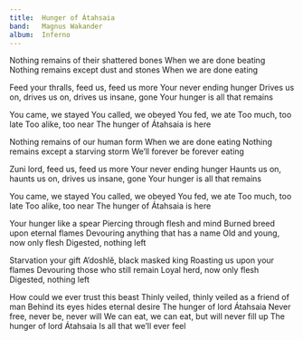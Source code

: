 ```yaml
---
title:  Hunger of Átahsaia
band:   Magnus Wakander
album:  Inferno
---
```


Nothing remains of their shattered bones
When we are done beating
Nothing remains except dust and stones
When we are done eating

Feed your thralls, feed us, feed us more
Your never ending hunger
Drives us on, drives us on, drives us insane, gone
Your hunger is all that remains

You came, we stayed
You called, we obeyed
You fed, we ate
Too much, too late
Too alike, too near
The hunger of Átahsaia is here

Nothing remains of our human form
When we are done eating
Nothing remains except a starving storm
We’ll forever be forever eating

Zuni lord, feed us, feed us more
Your never ending hunger
Haunts us on, haunts us on, drives us insane, gone
Your hunger is all that remains

You came, we stayed
You called, we obeyed
You fed, we ate
Too much, too late
Too alike, too near
The hunger of Átahsaia is here

Your hunger like a spear
Piercing through flesh and mind
Burned breed upon eternal flames
Devouring anything that has a name
Old and young, now only flesh
Digested, nothing left

Starvation your gift
A’doshlě, black masked king
Roasting us upon your flames
Devouring those who still remain
Loyal herd, now only flesh
Digested, nothing left

How could we ever trust this beast
Thinly veiled, thinly veiled as a friend of man
Behind its eyes hides eternal desire
The hunger of lord Átahsaia
Never free, never be, never will
We can eat, we can eat, but will never fill up
The hunger of lord Átahsaia
Is all that we’ll ever feel
